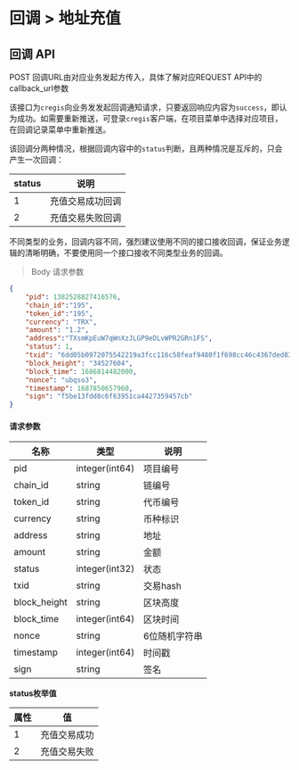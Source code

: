 # 回调 > 地址充值

## 回调 API

POST 回调URL由对应业务发起方传入，具体了解对应REQUEST API中的callback\_url参数

该接口为`cregis`向业务发发起回调通知请求，只要返回响应内容为`success`，即认为成功。如需要重新推送，可登录`cregis`客户端，在项目菜单中选择对应项目，在回调记录菜单中重新推送。

该回调分两种情况，根据回调内容中的`status`判断，且两种情况是互斥的，只会产生一次回调：

| status | 说明       |
| ------ | -------- |
| 1      | 充值交易成功回调 |
| 2      | 充值交易失败回调 |

不同类型的业务，回调内容不同，强烈建议使用不同的接口接收回调，保证业务逻辑的清晰明确，不要使用同一个接口接收不同类型业务的回调。

> Body 请求参数

```json
{
    "pid": 1382528827416576,
    "chain_id":"195",
    "token_id":"195",
    "currency": "TRX",
    "amount": "1.2",
    "address":"TXsmKpEuW7qWnXzJLGP9eDLvWPR2GRn1FS",
    "status": 1,
    "txid": "6dd05b0972075542219a3fcc116c58feaf9480f1f698cc46c4367ded83955cfd",
    "block_height": "34527604",
    "block_time": 1686814482000,
    "nonce": "ubqso3",
    "timestamp": 1687850657960,
    "sign": "f5be13fdd8c6f63951ca4427359457cb"
}
```

#### 请求参数

| 名称            | 类型             | 说明      |
| ------------- | -------------- | ------- |
| pid           | integer(int64) | 项目编号    |
| chain\_id     | string         | 链编号     |
| token\_id     | string         | 代币编号    |
| currency      | string         | 币种标识    |
| address       | string         | 地址      |
| amount        | string         | 金额      |
| status        | integer(int32) | 状态      |
| txid          | string         | 交易hash  |
| block\_height | string         | 区块高度    |
| block\_time   | integer(int64) | 区块时间    |
| nonce         | string         | 6位随机字符串 |
| timestamp     | integer(int64) | 时间戳     |
| sign          | string         | 签名      |

**status枚举值**

| 属性 | 值      |
| -- | ------ |
| 1  | 充值交易成功 |
| 2  | 充值交易失败 |
